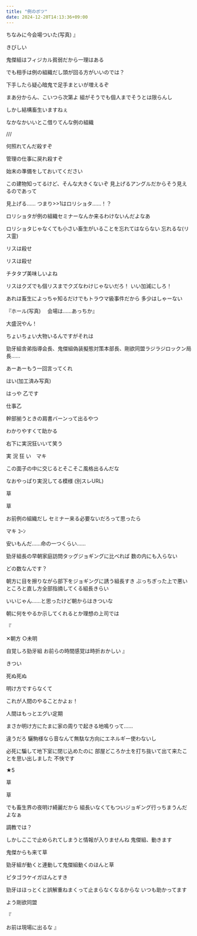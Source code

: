 ```yaml
---
title: "例のボツ"
date: 2024-12-20T14:13:36+09:00
---
```

ちなみに今会場ついた(写真)
』

きびしい

鬼傑組はフィジカル貧弱だから一理はある

でも相手は例の組織だし頭が回る方がいいのでは？

下手したら疑心暗鬼で足手まといが増えるぞ

まあ分からん、こいつら次第よ
組がそうでも個人までそうとは限らんし

しかし結構畜生いますねぇ

なかなかいいとこ借りてんな例の組織

>>
///

>>
何照れてんだ殺すぞ

>>
管理の仕事に戻れ殺すぞ

>>
始末の準備をしておいてください

この建物知ってるけど、そんな大きくないぞ
見上げるアングルだからそう見えるのであって

見上げる……
つまり>>1はロリショタ……！？

ロリショタが例の組織セミナーなんか来るわけないんだよなあ

ロリショタじゃなくても小さい畜生がいることを忘れてはならない
忘れるな(リス霊)

リスは殺せ

リスは殺せ

チタタプ美味しいよね

リスはクズでも個リスまでクズなわけじゃないだろ！
いい加減にしろ！

あれは畜生によっちゃ知るだけでもトラウマ級事件だから
多少はしゃーない

『ホール(写真)
　会場は……あっちか』

大盛況やん！

ちょいちょい大物いるんですがそれは

勁牙組舎弟指導会長、鬼傑組偽装擬態対策本部長、剛欲同盟ラジラジロックン局長……

あーあーもう一回言ってくれ

はい(加工済み写真)

>>
はっや
乙です

>>
仕事乙

>>
幹部揃うときの肩書バーンって出るやつ

>>
わかりやすくて助かる

右下に実況狂いいて笑う

実
況
狂
い　マキ

この面子の中に交じるとそこそこ風格出るんだな

なおやっぱり実況してる模様
(別スレURL)

草

草

お前例の組織だし
セミナー来る必要ないだろって思ったら








マキ
ｺｰﾝ





安いもんだ……命の一つくらい……





勁牙組長の早朝家庭訪問タッグジョギングに比べれば
数の内にも入らない

>>
どの数なんです？

朝方に目を擦りながら部下をジョギングに誘う組長すき
ぶっちぎった上で悪いところと直し方全部指摘してくる組長きらい

>>
いいじゃん……と思ったけど朝からはきついな

>>
朝に何をやるか示してくれるとか理想の上司では

『
>>
✕朝方
○未明

自覚しろ勁牙組
お前らの時間感覚は時折おかしい
』

>>
きつい

>>
死ぬ死ぬ

>>
明け方ですらなくて

これが人間のやることかよぉ！

人間はもっとエグい定期

まさか明け方にたまに家の周りで起きる地鳴りって……

違うだろ
驪駒様なら音なんて無駄な方向にエネルギー使わないし

必死に騙して地下室に閉じ込めたのに
部屋どころか土を打ち抜いて出て来たことを思い出しました
不快です

★5

草

草

でも畜生界の夜明け綺麗だから
組長いなくてもついジョギング行っちまうんだよなぁ

調教では？



しかしここで止められてしまうと情報が入りませんね
鬼傑組、動きます

鬼傑からも来て草

勁牙組が動くと連動して鬼傑組動くのほんと草

ピタゴラケイガほんとすき

勁牙はほっとくと誤解重ねまくって止まらなくなるからな
いつも助かってます

>>
よう剛欲同盟

『
>>
お前は現場に出るな
』
